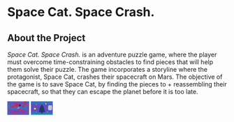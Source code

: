 # Space Cat. Space Crash.
## About the Project
*Space Cat. Space Crash.* is an adventure puzzle game, where the player must overcome time-constraining obstacles to find pieces that will help them solve their puzzle. The game incorporates a storyline where the protagonist, Space Cat, crashes their spacecraft on Mars. The objective of the game is to save Space Cat, by finding the pieces to + reassembling their spacecraft, so that they can escape the planet before it is too late.

<p float="left">
  <img src="Assets/space-cat-map.png" width="50vw" />
  <img src="Assets/space-cat-rocket.png" width="50vw" />
</p>
